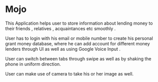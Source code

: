 # Mojo
This Application helps user to store information
about lending money to their friends , relatives , 
acquaintances etc smoothly .

User has to login with his email or mobile number 
to create his personal grant money database, where
he can add account for different money lenders 
through UI as well as using Google Voice Input .

User can switch between tabs through swipe as well
as by shaking the phone in uniform direction.

User can make use of camera to take his or her image
as well.
